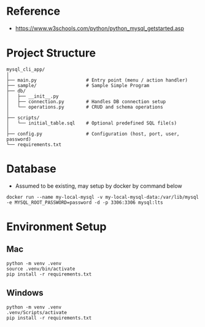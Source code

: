 # Reference

- https://www.w3schools.com/python/python_mysql_getstarted.asp

# Project Structure

```
mysql_cli_app/
│
├── main.py                  # Entry point (menu / action handler)
├── sample/                  # Sample Simple Program
├── db/
│   ├── __init__.py
│   ├── connection.py        # Handles DB connection setup
│   └── operations.py        # CRUD and schema operations
│
├── scripts/
│   └── initial_table.sql    # Optional predefined SQL file(s)
│
├── config.py                # Configuration (host, port, user, password)
└── requirements.txt
```

# Database

- Assumed to be existing, may setup by docker by command below

```
docker run --name my-local-mysql -v my-local-mysql-data:/var/lib/mysql -e MYSQL_ROOT_PASSWORD=password -d -p 3306:3306 mysql:lts
```

# Environment Setup

## Mac

```
python -m venv .venv
source .venv/bin/activate
pip install -r requirements.txt
```

## Windows

```
python -m venv .venv
.venv/Scripts/activate
pip install -r requirements.txt
```